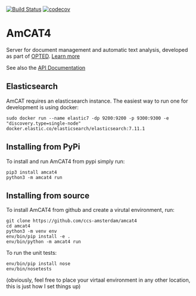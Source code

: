[![Build Status](https://travis-ci.org/ccs-amsterdam/amcat4.svg?branch=master)](https://travis-ci.org/ccs-amsterdam/amcat4)
[![codecov](https://codecov.io/gh/ccs-amsterdam/amcat4/branch/master/graph/badge.svg)](https://codecov.io/gh/ccs-amsterdam/amcat4)

# AmCAT4

Server for document management and automatic text analysis, developed as part of [OPTED](https://opted.eu). 
[Learn more](https://opted.eu/fileadmin/user_upload/k_opted/OPTED_deliverable_D7.1.pdf)

See also the [API Documentation](apidoc.md)

## Elasticsearch

AmCAT requires an elasticsearch instance. The easiest way to run one for development is using docker:

```
sudo docker run --name elastic7 -dp 9200:9200 -p 9300:9300 -e "discovery.type=single-node" docker.elastic.co/elasticsearch/elasticsearch:7.11.1
```

## Installing from PyPi

To install and run AmCAT4 from pypi simply run:

```
pip3 install amcat4
python3 -m amcat4 run
```

## Installing from source

To install AmCAT4 from github and create a virutal environment, run:

```
git clone https://github.com/ccs-amsterdam/amcat4
cd amcat4
python3 -m venv env
env/bin/pip install -e .
env/bin/python -m amcat4 run
```

To run the unit tests:

```
env/bin/pip install nose
env/bin/nosetests
```

(obviously, feel free to place your virtaal environment in any other location, this is just how I set things up)



